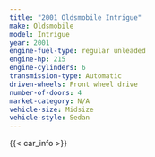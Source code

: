 ```yaml
---
title: "2001 Oldsmobile Intrigue"
make: Oldsmobile
model: Intrigue
year: 2001
engine-fuel-type: regular unleaded
engine-hp: 215
engine-cylinders: 6
transmission-type: Automatic
driven-wheels: Front wheel drive
number-of-doors: 4
market-category: N/A
vehicle-size: Midsize
vehicle-style: Sedan
---
```


{{< car_info >}}
